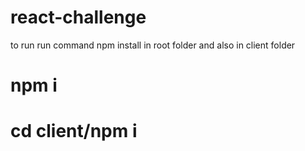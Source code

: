 # react-challenge
to run
run command npm install in root folder and also in client folder

# npm i 
# cd client/npm i
